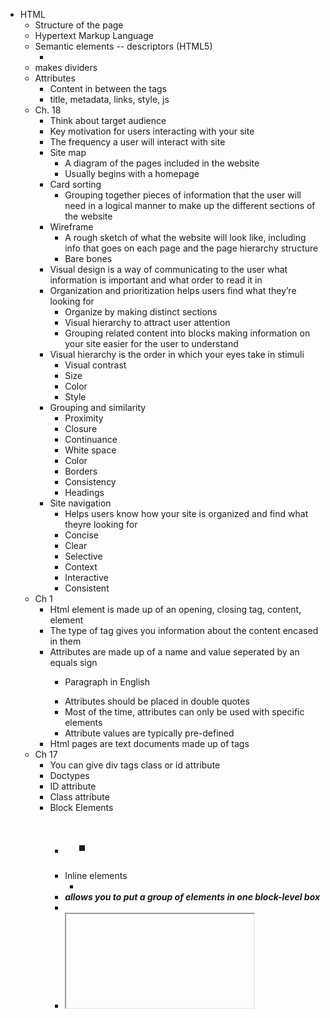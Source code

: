 - HTML
  - Structure of the page
  - Hypertext Markup Language
  - Semantic elements -- descriptors (HTML5)
    - <article></article>
  - <div> makes dividers 
  - Attributes
    - Content in between the tags 
    - <head> title, metadata, links, style, js
  - Ch. 18
    - Think about target audience
    - Key motivation for users interacting with your site
    - The frequency a user will interact with site
    - Site map
      - A diagram of the pages included in the website
      - Usually begins with a homepage
    - Card sorting
      - Grouping together pieces of information that the user will need in a logical manner to make up the different sections of the website
    - Wireframe
        - A rough sketch of what the website will look like, including info that goes on each page and the page hierarchy structure
        - Bare bones
    - Visual design is a way of communicating to the user what information is important and what order to read it in
    - Organization and prioritization helps users find what they’re looking for
      - Organize by making distinct sections 
      - Visual hierarchy to attract user attention
      - Grouping related content into blocks making information on your site easier for the user to understand
    - Visual hierarchy is the order in which your eyes take in stimuli
      - Visual contrast
      - Size
      - Color
      - Style 
    - Grouping and similarity
      - Proximity
      - Closure
      - Continuance
      - White space
      - Color
      - Borders
      - Consistency
      - Headings
    - Site navigation
      - Helps users know how your site is organized and find what theyre looking for
      - Concise 
      - Clear
      - Selective
      - Context
      - Interactive
      - Consistent
  - Ch 1
    - Html element is made up of an opening, closing tag, content, element
    - The type of tag gives you information about the content encased in them
    - Attributes are made up of a name and value seperated by an equals sign
      - <p lang=”en-es”>Paragraph in English</p>
      - Attributes should be placed in double quotes
      - Most of the time, attributes can only be used with specific elements
      - Attribute values are typically pre-defined
    - Html pages are text documents made up of tags
  - Ch 17
    - You can give div tags class or id attribute
    - Doctypes
    - ID attribute
    - Class attribute
    - Block Elements
      - <h1> <p> <ul> <li>
    - Inline elements
      - <a> <b> <em> <img>
    - <div> allows you to put a group of elements in one block-level box
    - <span>
    - <iframe>
      - Src
      - Height
      - Width
      - Scrolling
      - Frameborder
      - Seamless
      - Meta 
      - Description
      - Keywords
      - Robots
      - Author
      - Pragma
      - expires
